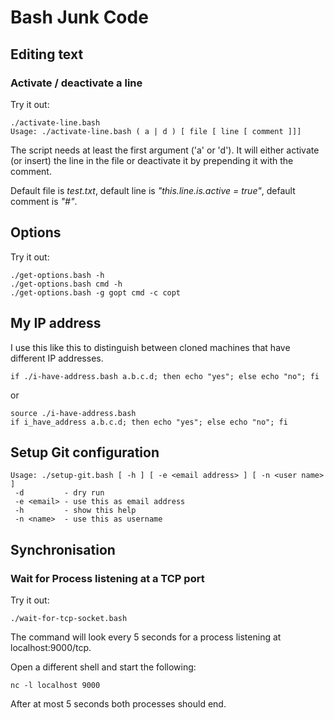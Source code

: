 # Bash Junk Code

## Editing text

### Activate / deactivate a line

Try it out:

```
./activate-line.bash
Usage: ./activate-line.bash ( a | d ) [ file [ line [ comment ]]]
```

The script needs at least the first argument ('a' or 'd').
It will either activate (or insert) the line in the file
or deactivate it by prepending it with the comment.

Default file is *test.txt*,
default line is *"this.line.is.active = true"*,
default comment is *"#"*.

## Options

Try it out:

```
./get-options.bash -h
./get-options.bash cmd -h
./get-options.bash -g gopt cmd -c copt
```

## My IP address

I use this like this to distinguish between cloned machines
that have different IP addresses.

```
if ./i-have-address.bash a.b.c.d; then echo "yes"; else echo "no"; fi
```

or

```
source ./i-have-address.bash
if i_have_address a.b.c.d; then echo "yes"; else echo "no"; fi
```
## Setup Git configuration

```
Usage: ./setup-git.bash [ -h ] [ -e <email address> ] [ -n <user name> ]
 -d         - dry run
 -e <email> - use this as email address
 -h         - show this help
 -n <name>  - use this as username
```

## Synchronisation

### Wait for Process listening at a TCP port

Try it out:

```
./wait-for-tcp-socket.bash
```

The command will look every 5 seconds for a process
listening at localhost:9000/tcp.

Open a different shell and start the following:

```
nc -l localhost 9000
```

After at most 5 seconds both processes should end.

